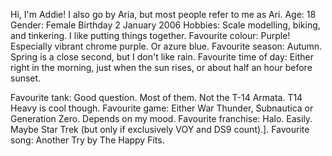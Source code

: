 Hi, I'm Addie! I also go by Aria, but most people refer to me as Ari.
Age: 18
Gender: Female
Birthday 2 January 2006
Hobbies: Scale modelling, biking, and tinkering. I like putting things together.
Favourite colour: Purple! Especially vibrant chrome purple. Or azure blue.
Favourite season: Autumn. Spring is a close second, but I don't like rain.
Favourite time of day: Either right in the morning, just when the sun rises, or about half an hour before sunset.

Favourite tank: Good question. Most of them. Not the T-14 Armata. T14 Heavy is cool though.
Favourite game: Either War Thunder, Subnautica or Generation Zero. Depends on my mood.
Favourite franchise: Halo. Easily. Maybe Star Trek (but only if exclusively VOY and DS9 count).].
Favourite song: Another Try by The Happy Fits.

